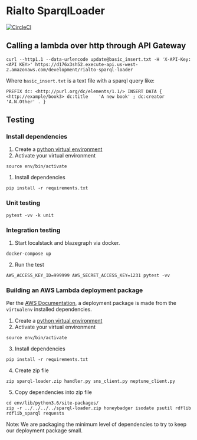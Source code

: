 # Rialto SparqlLoader

[![CircleCI](https://circleci.com/gh/sul-dlss-labs/sparql-loader.svg?style=svg)](https://circleci.com/gh/sul-dlss-labs/sparql-loader)

## Calling a lambda over http through API Gateway

```
curl --http1.1 --data-urlencode update@basic_insert.txt -H 'X-API-Key: <API KEY>' https://d176x3sh52.execute-api.us-west-2.amazonaws.com/development/rialto-sparql-loader
```

Where `basic_insert.txt` is a text file with a sparql query like:
```
PREFIX dc: <http://purl.org/dc/elements/1.1/> INSERT DATA { <http://example/book3> dc:title    'A new book' ; dc:creator  'A.N.Other' . }
```

## Testing


### Install dependencies

1. Create a [python virtual environment](https://docs.python-guide.org/dev/virtualenvs/#lower-level-virtualenv)
1. Activate your virtual environment

```shell
source env/bin/activate
```

1. Install dependencies

```shell
pip install -r requirements.txt
```

### Unit testing

```shell
pytest -vv -k unit
```

### Integration testing

1. Start localstack and blazegraph via docker.
```
docker-compose up
```

2. Run the test
```shell
AWS_ACCESS_KEY_ID=999999 AWS_SECRET_ACCESS_KEY=1231 pytest -vv
```

### Building an AWS Lambda deployment package

Per the [AWS Documentation](https://docs.aws.amazon.com/lambda/latest/dg/lambda-python-how-to-create-deployment-package.html), a deployment package is made from the `virtualenv` installed dependencies.

1. Create a [python virtual environment](https://docs.python-guide.org/dev/virtualenvs/#lower-level-virtualenv)
2. Activate your virtual environment

```shell
source env/bin/activate
```

3. Install dependencies

```shell
pip install -r requirements.txt
```

4. Create zip file

```shell
zip sparql-loader.zip handler.py sns_client.py neptune_client.py
```

5. Copy dependencies into zip file

```shell
cd env/lib/python3.6/site-packages/
zip -r ../../../../sparql-loader.zip honeybadger isodate psutil rdflib rdflib_sparql requests
```

Note: We are packaging the minimum level of dependencies to try to keep our deployment package small.

